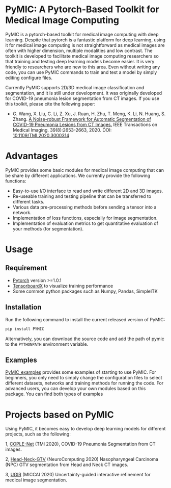 # PyMIC: A Pytorch-Based Toolkit for Medical Image Computing

PyMIC is a pytorch-based toolkit for medical image computing with deep learning. Despite that pytorch is a fantastic platform for deep learning, using it for medical image computing is not straightforward as medical images are often with higher dimension, multiple modalities and low contrast. The toolkit is developed to facilitate medical image computing researchers so that training and testing deep learning models become easier. It is very friendly to researchers who are new to this area. Even without writing any code, you can use PyMIC commands to train and test a model by simply editing configure files.  

Currently PyMIC supports 2D/3D medical image classification and segmentation, and it is still under development. It was originally developed for COVID-19 pneumonia lesion segmentation from CT images. If you use this toolkit, please cite the following paper:


*  G. Wang, X. Liu, C. Li, Z. Xu, J. Ruan, H. Zhu, T. Meng, K. Li, N. Huang, S. Zhang. 
[A Noise-robust Framework for Automatic Segmentation of COVID-19 Pneumonia Lesions from CT Images.][tmi2020] IEEE Transactions on Medical Imaging. 39(8):2653-2663, 2020. DOI: [10.1109/TMI.2020.3000314][tmi2020]

[tmi2020]:https://ieeexplore.ieee.org/document/9109297


# Advantages
PyMIC provides some basic modules for medical image computing that can be share by different applications. We currently provide the following functions:
* Easy-to-use I/O interface to read and write different 2D and 3D images.
* Re-useable training and testing pipeline that can be transferred to different tasks.
* Various data pre-processing methods before sending a tensor into a network.
* Implementation of loss functions, especially for image segmentation.
* Implementation of evaluation metrics to get quantitative evaluation of your methods (for segmentation). 

# Usage
## Requirement
* [Pytorch][torch_link] version >=1.0.1
* [TensorboardX][tbx_link] to visualize training performance
* Some common python packages such as Numpy, Pandas, SimpleITK

[torch_link]:https://pytorch.org/
[tbx_link]:https://github.com/lanpa/tensorboardX 

## Installation
Run the following command to install the current released version of PyMIC:

```bash
pip install PYMIC
```

Alternatively, you can download the source code and add the path of pymic to the `PYTHONPATH` environment variable. 

## Examples
[PyMIC_examples][examples] provides some examples of starting to use PyMIC. For beginners, you only need to simply change the configuration files to select different datasets, networks and training methods for running the code. For advanced users, you can develop your own modules based on this package. You can find both types of examples 

[examples]: https://github.com/HiLab-git/PyMIC_examples 

# Projects based on PyMIC
Using PyMIC, it becomes easy to develop deep learning models for different projects, such as the following:

1, [COPLE-Net][coplenet] (TMI 2020), COVID-19 Pneumonia Segmentation from CT images. 

2, [Head-Neck-GTV][hn_gtv] (NeuroComputing 2020) Nasopharyngeal Carcinoma (NPC) GTV segmentation from Head and Neck CT images. 

3, [UGIR][ugir] (MICCAI 2020) Uncertainty-guided interactive refinement for medical image segmentation. 

[coplenet]:https://github.com/HiLab-git/COPLE-Net
[hn_gtv]: https://github.com/HiLab-git/Head-Neck-GTV
[ugir]: https://github.com/HiLab-git/UGIR

